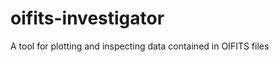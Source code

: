 oifits-investigator
===================

A tool for plotting and inspecting data contained in OIFITS files
